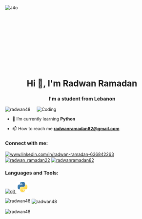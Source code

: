 <img src="https://user-images.githubusercontent.com/148088810/277110372-2bf6dd84-803c-466d-b074-941e2fdb86b1.gif" alt="J4o" width="1000" height= "200" style="max-width: 100%; display: inline-block;" data-target="animated-image.originalImage">
<h1 align="center">Hi 👋, I'm Radwan Ramadan</h1>
<h3 align="center">I'm a student from Lebanon</h3>
<img align="right" alt="Coding" width="400" src="https://i.gifer.com/KLMu.gif">

<p align="left"> <img src="https://komarev.com/ghpvc/?username=radwan48&label=Profile%20views&color=0e75b6&style=flat" alt="radwan48" /> </p>

- 🌱 I’m currently learning **Python**

- 📫 How to reach me **radwanramadan82@gmail.com**

<h3 align="left">Connect with me:</h3>
<p align="left">
<a href="https://linkedin.com/in/www.linkedin.com/in/radwan-ramadan-636842263" target="blank"><img align="center" src="https://raw.githubusercontent.com/rahuldkjain/github-profile-readme-generator/master/src/images/icons/Social/linked-in-alt.svg" alt="www.linkedin.com/in/radwan-ramadan-636842263" height="30" width="40" /></a>
<a href="https://instagram.com/radwan_ramadan22" target="blank"><img align="center" src="https://raw.githubusercontent.com/rahuldkjain/github-profile-readme-generator/master/src/images/icons/Social/instagram.svg" alt="radwan_ramadan22" height="30" width="40" /></a>
<a href="https://www.hackerrank.com/radwanramadan82" target="blank"><img align="center" src="https://raw.githubusercontent.com/rahuldkjain/github-profile-readme-generator/master/src/images/icons/Social/hackerrank.svg" alt="radwanramadan82" height="30" width="40" /></a>
</p>

<h3 align="left">Languages and Tools:</h3>
<p align="left"> <a href="https://git-scm.com/" target="_blank" rel="noreferrer"> <img src="https://www.vectorlogo.zone/logos/git-scm/git-scm-icon.svg" alt="git" width="40" height="40"/> </a> <a href="https://www.python.org" target="_blank" rel="noreferrer"> <img src="https://raw.githubusercontent.com/devicons/devicon/master/icons/python/python-original.svg" alt="python" width="40" height="40"/> </a> </p>

<p><img align="left" src="https://github-readme-stats.vercel.app/api/top-langs?username=radwan48&show_icons=true&locale=en&layout=compact" alt="radwan48" /></p>

<p>&nbsp;<img align="center" src="https://github-readme-stats.vercel.app/api?username=radwan48&show_icons=true&locale=en" alt="radwan48" /></p>

<p><img align="center" src="https://github-readme-streak-stats.herokuapp.com/?user=radwan48&" alt="radwan48" /></p>
